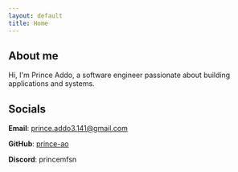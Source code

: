 ```yaml
---
layout: default
title: Home
---
```


## About me

Hi, I'm Prince Addo, a software engineer passionate about building applications and systems.

## Socials

**Email**: [prince.addo3.141@gmail.com](mailto:prince.addo3.141@gmail.com)

**GitHub**: [prince-ao](https://github.com/prince-ao)

**Discord**: princemfsn
